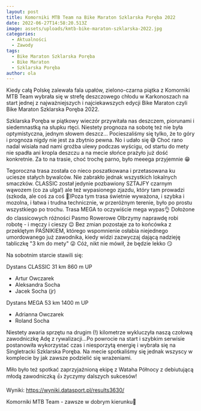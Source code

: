 ```yaml
---
layout: post
title: Komorniki MTB Team na Bike Maraton Szklarska Poręba 2022
date: 2022-06-27T14:58:20.513Z
image: assets/uploads/kmtb-bike-maraton-szklarska-2022.jpg
categories:
  - Aktualności
  - Zawody
tags:
  - Bike Maraton Szklarska Poręba
  - Bike Maraton
  - Szklarska Poręba
author: ola
---
```

Kiedy całą Polskę zalewała fala upałów, zielono-czarna piątka z Komorniki MTB Team wybrała się w strefę deszczowego chłodu w Karkonoszach na start jednej z najważniejszych i najciekawszych edycji Bike Maraton czyli Bike Maraton Szklarska Poręba 2022.
<!--more-->

Szklarska Poręba  w piątkowy wieczór przywitała nas deszczem, piorunami i siedemnastką na słupku rtęci. Niestety prognoza na sobotę też nie była optymistyczna, jednym słowem deszcz... Pocieszaliśmy się tylko, że to góry i prognoza nigdy nie jest za zbytnio pewna. No i udało się 😅 Choć rano nadal wisiała nad nami groźba ulewy podczas wyścigu, od startu do mety nie spadła ani kropla deszczu a na mecie słońce prażyło już dość konkretnie. Za to na trasie, choć trochę parno, było meeega przyjemnie 😁 

Tegoroczna trasa została co nieco poszatkowana i przetasowana ku uciesze stałych bywalców. Nie zabrakło jednak wszystkich lokalnych smaczków. CLASSIC został jedynie pozbawiony SZTAJFY czarnym wąwozem (co za ulga!) ale też wypasionego zjazdu, który tam prowadzi (szkoda, ale coś za coś 🤷)Poza tym trasa świetnie wyważona, i szybka i mozolna, i łatwa i trudna technicznie, w przeróżnym terenie, było po prostu wszystkiego po trochu. Trasa MEGA to oczywiście mega wypas👌 Dołożone do classicowych różności Pasmo Rowerowe Olbrzymy naprawdę robi robotę - i męczy i cieszy 😉 Bez zmian pozostaje za to końcówka z przeklętym PAŚNIKIEM, którego wspomnienie osłabia niejednego umordowanego już zawodnika, kiedy widzi zazwyczaj dającą nadzieję tabliczkę "3 km do mety" 😜 Cóż, nikt nie mówił, że będzie lekko 😏

Na sobotnim starcie stawili się:

Dystans CLASSIC 31 km 860 m UP

* Artur Owczarek 
* Aleksandra Socha 
* Jacek Socha (jr)

Dystans MEGA 53 km 1400 m UP

* Adrianna Owczarek
* Roland Socha 

Niestety awaria sprzętu na drugim (!) kilometrze wykluczyła naszą czołową zawodniczkę Adę z rywalizacji...Po powrocie na start i szybkim serwisie postanowiła wykorzystać czas i niesporzytą energię i wybrała się na Singletracki Szklarska Poręba. Na mecie spotkaliśmy się jednak wszyscy w komplecie by jak zawsze podzielić się wrażeniami.

Miło było też spotkać zaprzyjaźnioną ekipę z Wataha Północy  z debiutującą młodą zawodniczką 👍 życzymy dalszych sukcesów!

Wyniki: <https://wyniki.datasport.pl/results3630/>

Komorniki MTB Team - zawsze w dobrym kierunku🙂 